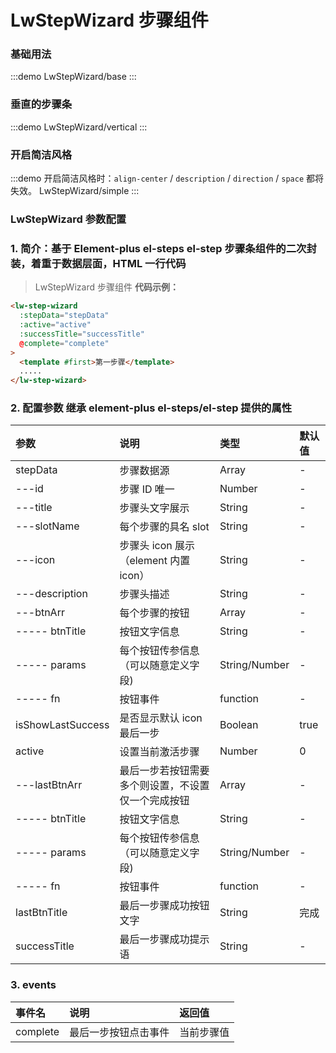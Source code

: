 # LwStepWizard 步骤组件

### 基础用法

:::demo
LwStepWizard/base
:::

### 垂直的步骤条

:::demo
LwStepWizard/vertical
:::

### 开启简洁风格

:::demo 开启简洁风格时：`align-center` / `description` / `direction` / `space` 都将失效。
LwStepWizard/simple
:::

### LwStepWizard 参数配置

### 1. 简介：基于 Element-plus el-steps el-step 步骤条组件的二次封装，着重于数据层面，HTML 一行代码

> LwStepWizard 步骤组件 **代码示例：**

```html
<lw-step-wizard
  :stepData="stepData"
  :active="active"
  :successTitle="successTitle"
  @complete="complete"
>
  <template #first>第一步骤</template>
  .....
</lw-step-wizard>
```

### 2. 配置参数 继承 element-plus el-steps/el-step 提供的属性

| 参数              | 说明                                               | 类型          | 默认值 |
| :---------------- | :------------------------------------------------- | :------------ | :----- |
| stepData          | 步骤数据源                                         | Array         | -      |
| ---id             | 步骤 ID 唯一                                       | Number        | -      |
| ---title          | 步骤头文字展示                                     | String        | -      |
| ---slotName       | 每个步骤的具名 slot                                | String        | -      |
| ---icon           | 步骤头 icon 展示（element 内置 icon）              | String        | -      |
| ---description    | 步骤头描述                                         | String        | -      |
| ---btnArr         | 每个步骤的按钮                                     | Array         | -      |
| ----- btnTitle    | 按钮文字信息                                       | String        | -      |
| ----- params      | 每个按钮传参信息（可以随意定义字段)                | String/Number | -      |
| ----- fn          | 按钮事件                                           | function      | -      |
| isShowLastSuccess | 是否显示默认 icon 最后一步                         | Boolean       | true   |
| active            | 设置当前激活步骤                                   | Number        | 0      |
| ---lastBtnArr     | 最后一步若按钮需要多个则设置，不设置仅一个完成按钮 | Array         | -      |
| ----- btnTitle    | 按钮文字信息                                       | String        | -      |
| ----- params      | 每个按钮传参信息（可以随意定义字段)                | String/Number | -      |
| ----- fn          | 按钮事件                                           | function      | -      |
| lastBtnTitle      | 最后一步骤成功按钮文字                             | String        | 完成   |
| successTitle      | 最后一步骤成功提示语                               | String        | -      |

### 3. events

| 事件名   | 说明                 | 返回值     |
| :------- | :------------------- | :--------- |
| complete | 最后一步按钮点击事件 | 当前步骤值 |
